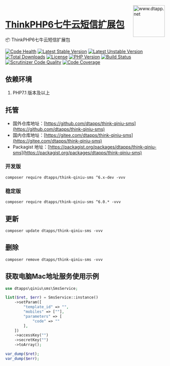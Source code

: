 <img align="right" width="100" src="https://kodo-cdn.dtapp.net/04/999e9f2f06d396968eacc10ce9bc8a.png" alt="www.dtapp.net"/>

<h1 align="left"><a href="https://www.dtapp.net/">ThinkPHP6七牛云短信扩展包</a></h1>

📦 ThinkPHP6七牛云短信扩展包

[![Code Health](https://hn.devcloud.huaweicloud.com/codecheck/v1/codecheck/task/codehealth.svg?taskId=9046b097b0164105b8a3078be4d2fa95)](https://hn.devcloud.huaweicloud.com/codecheck/project/b7a03c9ea96e40cb93fed6e23a27a7be/codecheck/task/9046b097b0164105b8a3078be4d2fa95/detail)
[![Latest Stable Version](https://poser.pugx.org/dtapps/think-qiniu-sms/v/stable)](https://packagist.org/packages/dtapps/think-qiniu-sms)
[![Latest Unstable Version](https://poser.pugx.org/dtapps/think-qiniu-sms/v/unstable)](https://packagist.org/packages/dtapps/think-qiniu-sms)
[![Total Downloads](https://poser.pugx.org/dtapps/think-qiniu-sms/downloads)](https://packagist.org/packages/dtapps/think-qiniu-sms)
[![License](https://poser.pugx.org/dtapps/think-qiniu-sms/license)](https://packagist.org/packages/liguangchun/think-library)
[![PHP Version](https://img.shields.io/badge/php-%3E%3D7.1-8892BF.svg)](http://www.php.net/)
[![Build Status](https://travis-ci.org/GC0202/ThinkLibrary.svg?branch=6.0)](https://travis-ci.org/dtapps/think-qiniu-sms)
[![Scrutinizer Code Quality](https://scrutinizer-ci.com/g/dtapps/think-qiniu-sms/badges/quality-score.png?b=6.0)](https://scrutinizer-ci.com/g/dtapps/think-qiniu-sms/?branch=6.0)
[![Code Coverage](https://scrutinizer-ci.com/g/dtapps/think-qiniu-sms/badges/coverage.png?b=6.0)](https://scrutinizer-ci.com/g/dtapps/think-qiniu-sms/?branch=6.0)

## 依赖环境

1. PHP7.1 版本及以上

## 托管

- 国外仓库地址：[https://github.com/dtapps/think-qiniu-sms](https://github.com/dtapps/think-qiniu-sms)
- 国内仓库地址：[https://gitee.com/dtapps/think-qiniu-sms](https://gitee.com/dtapps/think-qiniu-sms)
- Packagist
  地址：[https://packagist.org/packages/dtapps/think-qiniu-sms](https://packagist.org/packages/dtapps/think-qiniu-sms)

### 开发版

```text
composer require dtapps/think-qiniu-sms ^6.x-dev -vvv
```

### 稳定版

```text
composer require dtapps/think-qiniu-sms ^6.0.* -vvv
```

## 更新

```text
composer update dtapps/think-qiniu-sms -vvv
```

## 删除

```text
composer remove dtapps/think-qiniu-sms -vvv
```

## 获取电脑Mac地址服务使用示例

```php
use dtapps\qiniu\sms\SmsService;

list($ret, $err) = SmsService::instance()
    ->setParam([
        "template_id" => "",
        "mobiles" => [""],
        "parameters" => [
            "code" => ""
        ],
    ])
    ->accessKey("")
    ->secretKey("")
    ->toArray();

var_dump($ret);
var_dump($err);
```